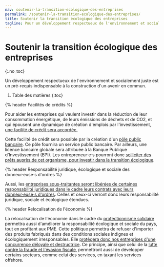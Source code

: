 ```yaml
---
nav: soutenir-la-transition-ecologique-des-entreprises
permalink: /soutenir-la-transition-ecologique-des-entreprises/
title: Soutenir la transition écologique des entreprises
tagline: Pour un développement respectueux de l'environnement et socialement juste
---
```


# Soutenir la transition écologique des entreprises
{:.no_toc}

Un développement respectueux de l'environnement et socialement juste est un pré-requis indispensable à la construction d'un avenir en commun.

1. Table des matières
{:toc}

{% header Facilités de crédits %}

Pour aider les entreprises qui veulent investir dans la réduction de leur consommation énergétique, de leurs émissions de déchets et de CO2, et qui épousent une dynamique de création d'emplois par l'investissement, [une facilité de crédit sera accordée.](https://laec.fr/s21m1)

Cette facilité de crédit sera possible par la création d'un [pôle public bancaire](https://avenirencommun.fr/le-livret-banques/). Ce pôle fournira un service public bancaire. Par ailleurs, une licence bancaire globale sera attribuée à la Banque Publique d’Investissement (BPI). Les entrepreneur⋅e⋅s pourront donc [solliciter des prêts auprès de cet organisme, pour investir dans la transition écologique](https://avenirencommun.fr/le-livret-banques/).


{% header Responsabilité juridique, écologique et sociale des donneur⋅euse⋅s d'ordres %}

Aussi, les [entreprises sous-traitantes seront libérées de certaines responsabilité juridiques dans le cadre leurs contrats avec leurs donneur⋅euse⋅s d'ordres](https://laec.fr/s21m5). Celles et ceux-ci verront donc leurs responsabilité juridique, sociale et écologique étendues.

{% header Relocalisation de l'économie %}

La relocalisation de l'économie dans le cadre du [protectionnisme solidaire](https://avenirencommun.fr/livret-produire-france/) permettra aussi d'améliorer la responsabilité écologique et sociale du pays, tout en profitant aux PME. Cette politique permettra de refuser d'importer des produits fabriqués dans des conditions sociales indignes et écologiquement irresponsables. Elle [protègera donc nos entreprises d'une concurrence déloyale et destructrice](https://patrons.insoumis.info/contre-le-dumping-social-en-europe-et-a-l-international). Ce principe, ainsi que celui de la [lutte contre la fraude et l'évasion fiscale](https://laec.fr/section/37/terrasser-l-evasion-et-la-fraude-fiscales), permettront aussi de développer certains secteurs, comme celui des services, en taxant les services offshore.
